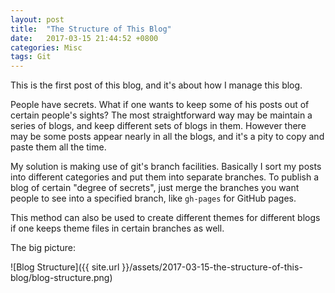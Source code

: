 ```yaml
---
layout: post
title:  "The Structure of This Blog"
date:   2017-03-15 21:44:52 +0800
categories: Misc
tags: Git
---
```

This is the first post of this blog, and it's about how I manage this blog.

People have secrets. What if one wants to keep some of his posts out of certain people's sights? The most straightforward way may be maintain a series of blogs, and keep different sets of blogs in them. However there may be some posts appear nearly in all the blogs, and it's a pity to copy and paste them all the time.

My solution is making use of git's branch facilities. Basically I sort my posts into different categories and put them into separate branches. To publish a blog of certain "degree of secrets", just merge the branches you want people to see into a specified branch, like `gh-pages` for GitHub pages.

This method can also be used to create different themes for different blogs if one keeps theme files in certain branches as well.

The big picture:

![Blog Structure]({{ site.url }}/assets/2017-03-15-the-structure-of-this-blog/blog-structure.png)
